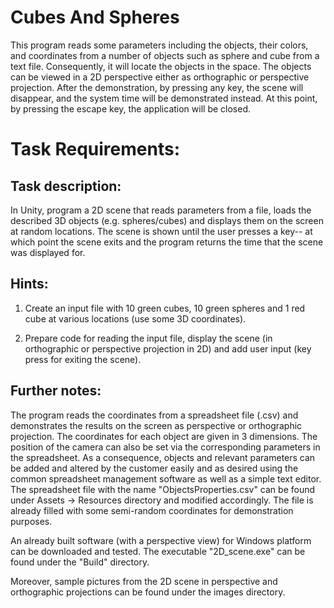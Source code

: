 # Cubes And Spheres
This program reads some parameters including the objects, their colors, and coordinates from a number of objects such as sphere and cube from a text file. Consequently, it will locate the objects in the space. The objects can be viewed in a 2D perspective either as orthographic or perspective projection. After the demonstration, by pressing any key, the scene will disappear, and the system time will be demonstrated instead. At this point, by pressing the escape key, the application will be closed.

# Task Requirements:
## Task description:
In Unity, program a 2D scene that reads parameters from a file, loads the described 3D objects (e.g. spheres/cubes) and displays them on the screen at random locations. The scene is shown until the user presses a key-- at which point the scene exits and the program returns the time that the scene was displayed for.

## Hints:

1. Create an input file with 10 green cubes, 10 green spheres and 1 red cube at various locations (use some 3D coordinates).

2. Prepare code for reading the input file, display the scene (in orthographic or perspective projection in 2D) and add user input (key press for exiting the scene). 

## Further notes:
The program reads the coordinates from a spreadsheet file (.csv) and demonstrates the results on the screen as perspective or orthographic projection. The coordinates for each object are given in 3 dimensions. The position of the camera can also be set via the corresponding parameters in the spreadsheet. As a consequence, objects and relevant parameters can be added and altered by the customer easily and as desired using the common spreadsheet management software as well as a simple text editor. The spreadsheet file with the name "ObjectsProperties.csv" can be found under Assets -> Resources directory and modified accordingly. The file is already filled with some semi-random coordinates for demonstration purposes.

An already built software (with a perspective view) for Windows platform can be downloaded and tested. The executable "2D_scene.exe" can be found under the "Build" directory.

Moreover, sample pictures from the 2D scene in perspective and orthographic projections can be found under the images directory.
